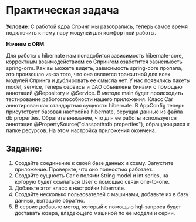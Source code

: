 
# Практическая задача
**Условие**:
С работой ядра Спринг мы разобрались, теперь самое время подключить к нему пару модулей
для комфортной работы.

**Начнем с ORM**.

Для работы с hibernate нам понадобится зависимость hibernate-core,
корректным взаимодействием со Спрингом озаботится зависимость spring-orm.
Как вы можете видеть, зависимость spring-core пропала, это произошло из-за того,
что она является транзитной для всех модулей Спринга и дублировать ее смысла нет.
У нас появились пакеты model, service, теперь сервисы и DAO объявлены бинами с помощью
аннотаций @Repository и @Service.
В методе main будет происходить тестирование работоспособности нашего приложения.
Класс Car аннотирован как стандартная сущность hibernate.
В AppConfig теперь присутствует базовая настройка hibernate, берущая данные из файла
db.properties. Обратите внимание, что для ее работы используется аннотация
@PropertySource("classpath:db.properties"), обращающаяся к папке ресурсов.
На этом настройка приложения окончена.
## Задание:
1. Создайте соединение к своей базе данных и схему. Запустите приложение. Проверьте, что оно полностью работает.
2. Создайте сущность Car с полями String model и int series, на которую будет ссылаться User с помощью связи one-to-one.
3. Добавьте этот класс в настройки hibernate.
4. Создайте несколько пользователей с машинами, добавьте их в базу данных, вытащите обратно.
5. В сервис добавьте метод, который с помощью hql-запроса будет доставать юзера, владеющего машиной по ее модели и серии.